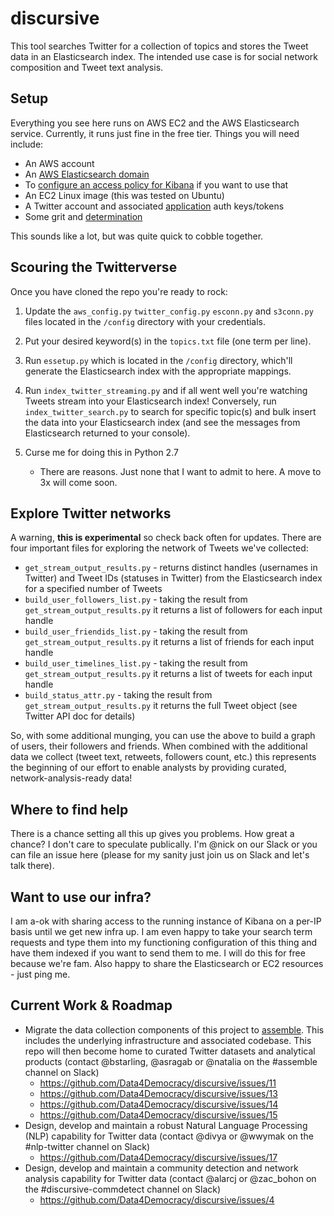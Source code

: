 # discursive

This tool searches Twitter for a collection of topics and stores the Tweet data in an Elasticsearch index. The intended use case is for social network composition and Tweet text analysis. 

## Setup

Everything you see here runs on AWS EC2 and the AWS Elasticsearch service. Currently, it runs just fine in the free tier. Things you will need include:

- An AWS account
- An [AWS Elasticsearch domain](http://docs.aws.amazon.com/elasticsearch-service/latest/developerguide/es-gsg.html)
- To [configure an access policy for Kibana](https://aws.amazon.com/blogs/security/how-to-control-access-to-your-amazon-elasticsearch-service-domain/) if you want to use that
- An EC2 Linux image (this was tested on Ubuntu)
- A Twitter account and associated [application](https://apps.twitter.com/) auth keys/tokens
- Some grit and [determination](http://www.memecenter.com/fun/333919/determination)

This sounds like a lot, but was quite quick to cobble together.

## Scouring the Twitterverse

Once you have cloned the repo you're ready to rock:

1. Update the `aws_config.py` `twitter_config.py` `esconn.py` and `s3conn.py` files located in the `/config` directory with your credentials.

2. Put your desired keyword(s) in the `topics.txt` file (one term per line).

3. Run `essetup.py` which is located in the `/config` directory, which'll generate the Elasticsearch index with the appropriate mappings.

4. Run `index_twitter_streaming.py` and if all went well you're watching Tweets stream into your Elasticsearch index! Conversely, run `index_twitter_search.py` to search for specific topic(s) and bulk insert the data into your Elasticsearch index (and see the messages from Elasticsearch returned to your console).

5. Curse me for doing this in Python 2.7

   - There are reasons. Just none that I want to admit to here. A move to 3x will come soon.

## Explore Twitter networks

A warning, **this is experimental** so check back often for updates. There are four important files for exploring the network of Tweets we've collected:

* `get_stream_output_results.py` - returns distinct handles (usernames in Twitter) and Tweet IDs (statuses in Twitter) from the Elasticsearch index for a specified number of Tweets 
* `build_user_followers_list.py` - taking the result from `get_stream_output_results.py` it returns a list of followers for each input handle
* `build_user_friendids_list.py` - taking the result from `get_stream_output_results.py` it returns a list of friends for each input handle
* `build_user_timelines_list.py` - taking the result from `get_stream_output_results.py` it returns a list of tweets for each input handle
* `build_status_attr.py` - taking the result from `get_stream_output_results.py` it returns the full Tweet object (see Twitter API doc for details)

So, with some additional munging, you can use the above to build a graph of users, their followers and friends. When combined with the additional data we collect (tweet text, retweets, followers count, etc.) this represents the beginning of our effort to enable analysts by providing curated, network-analysis-ready data! 

## Where to find help

There is a chance setting all this up gives you problems. How great a chance? I don't care to speculate publically. I'm @nick on our Slack or you can file an issue here (please for my sanity just join us on Slack and let's talk there).

## Want to use our infra?

I am a-ok with sharing access to the running instance of Kibana on a per-IP basis until we get new infra up. I am even happy to take your search term requests and type them into my functioning configuration of this thing and have them indexed if you want to send them to me. I will do this for free because we're fam. Also happy to share the Elasticsearch or EC2 resources - just ping me. 

## Current Work & Roadmap

- Migrate the data collection components of this project to [assemble](https://github.com/Data4Democracy/assemble). This includes the underlying
infrastructure and associated codebase. This repo will then become home to curated Twitter datasets and analytical products (contact @bstarling, @asragab or @natalia on the #assemble channel on Slack)
    - https://github.com/Data4Democracy/discursive/issues/11
    - https://github.com/Data4Democracy/discursive/issues/13
    - https://github.com/Data4Democracy/discursive/issues/14
    - https://github.com/Data4Democracy/discursive/issues/15
- Design, develop and maintain a robust Natural Language Processing (NLP) capability for Twitter data (contact @divya or @wwymak on the #nlp-twitter channel on Slack)
    - https://github.com/Data4Democracy/discursive/issues/17
- Design, develop and maintain a community detection and network analysis capability for Twitter data (contact @alarcj or @zac_bohon on the #discursive-commdetect channel on Slack)
    - https://github.com/Data4Democracy/discursive/issues/4
